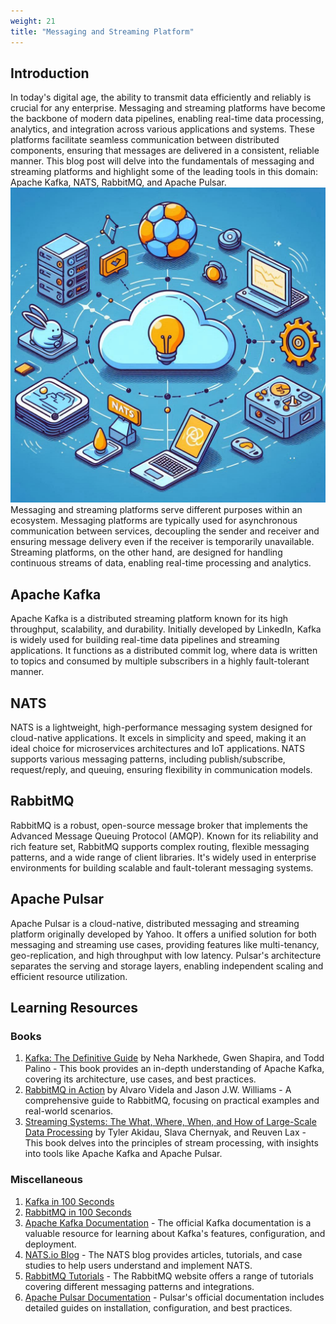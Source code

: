 ```yaml
---
weight: 21
title: "Messaging and Streaming Platform"
---
```


## Introduction

In today's digital age, the ability to transmit data efficiently and reliably is crucial for any enterprise. Messaging and streaming platforms have become the backbone of modern data pipelines, enabling real-time data processing, analytics, and integration across various applications and systems. These platforms facilitate seamless communication between distributed components, ensuring that messages are delivered in a consistent, reliable manner. This blog post will delve into the fundamentals of messaging and streaming platforms and highlight some of the leading tools in this domain: Apache Kafka, NATS, RabbitMQ, and Apache Pulsar.
![Messaging and Streaming Platform](image.jpeg)
Messaging and streaming platforms serve different purposes within an ecosystem. Messaging platforms are typically used for asynchronous communication between services, decoupling the sender and receiver and ensuring message delivery even if the receiver is temporarily unavailable. Streaming platforms, on the other hand, are designed for handling continuous streams of data, enabling real-time processing and analytics.

## Apache Kafka

Apache Kafka is a distributed streaming platform known for its high throughput, scalability, and durability. Initially developed by LinkedIn, Kafka is widely used for building real-time data pipelines and streaming applications. It functions as a distributed commit log, where data is written to topics and consumed by multiple subscribers in a highly fault-tolerant manner.

## NATS

NATS is a lightweight, high-performance messaging system designed for cloud-native applications. It excels in simplicity and speed, making it an ideal choice for microservices architectures and IoT applications. NATS supports various messaging patterns, including publish/subscribe, request/reply, and queuing, ensuring flexibility in communication models.

## RabbitMQ

RabbitMQ is a robust, open-source message broker that implements the Advanced Message Queuing Protocol (AMQP). Known for its reliability and rich feature set, RabbitMQ supports complex routing, flexible messaging patterns, and a wide range of client libraries. It's widely used in enterprise environments for building scalable and fault-tolerant messaging systems.

## Apache Pulsar

Apache Pulsar is a cloud-native, distributed messaging and streaming platform originally developed by Yahoo. It offers a unified solution for both messaging and streaming use cases, providing features like multi-tenancy, geo-replication, and high throughput with low latency. Pulsar's architecture separates the serving and storage layers, enabling independent scaling and efficient resource utilization.

## Learning Resources

### Books

1. [Kafka: The Definitive Guide](https://www.amazon.com/Kafka-Definitive-Real-Time-Stream-Processing/dp/1491936169) by Neha Narkhede, Gwen Shapira, and Todd Palino - This book provides an in-depth understanding of Apache Kafka, covering its architecture, use cases, and best practices.
2. [RabbitMQ in Action](https://www.amazon.com/RabbitMQ-Action-Distributed-Messaging-Everyone/dp/1935182978) by Alvaro Videla and Jason J.W. Williams - A comprehensive guide to RabbitMQ, focusing on practical examples and real-world scenarios.
3. [Streaming Systems: The What, Where, When, and How of Large-Scale Data Processing](https://www.amazon.com/Streaming-Systems-Where-Large-Scale-Processing/dp/1491983876) by Tyler Akidau, Slava Chernyak, and Reuven Lax - This book delves into the principles of stream processing, with insights into tools like Apache Kafka and Apache Pulsar.


### Miscellaneous

1. [Kafka in 100 Seconds](https://www.youtube.com/watch?v=uvb00oaa3k8)
2. [RabbitMQ in 100 Seconds](https://www.youtube.com/watch?v=NQ3fZtyXji0)
3. [Apache Kafka Documentation](https://kafka.apache.org/) - The official Kafka documentation is a valuable resource for learning about Kafka's features, configuration, and deployment.
4. [NATS.io Blog](https://nats.io/blog/) - The NATS blog provides articles, tutorials, and case studies to help users understand and implement NATS.
5. [RabbitMQ Tutorials](https://www.rabbitmq.com/tutorials) - The RabbitMQ website offers a range of tutorials covering different messaging patterns and integrations.
6. [Apache Pulsar Documentation](https://pulsar.apache.org/docs) - Pulsar's official documentation includes detailed guides on installation, configuration, and best practices.


